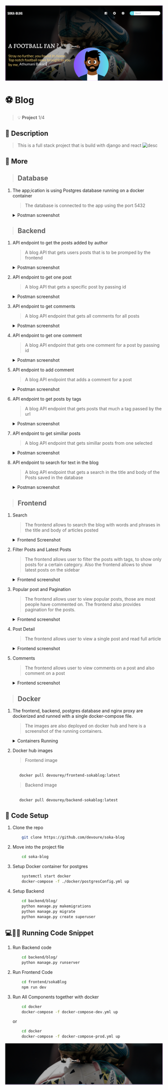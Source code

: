![Blog Header](./screenshots/frontend-header.png)

# :soccer: Blog
> :bulb: **Project** 1/4
## 💬 Description
> This is a full stack project that is build with django and react
![desc](./images/hrms.png)
## 📜 More
> ## Database
  1. The app;ication is using Postgres database running on a docker container
     > The database is connected to the app using the port 5432
     <details>
      <summary>Postman screenshot</summary>
      
      ![database](./screenshots/db.png)
     </details>

> ## Backend
  1. API endpoint to get the posts added by author
     > A blog API that gets users posts that is to be promped by the frontend
     <details>
      <summary>Postman screenshot</summary>
      
      ![postman get all posts](./screenshots/backend_getposts.png)
     </details>
  1. API endpoint to get one post
     > A blog API that gets a specific post by passing id
     <details>
      <summary>Postman screenshot</summary>
      
      ![postman get one post](./screenshots/backend_getpost.png)
     </details>
  1. API endpoint to get comments
     > A blog API endpoint that gets all comments for all posts
     <details>
      <summary>Postman screenshot</summary>
      
      ![postman get all comments](./screenshots/backend_getcomments.png)
     </details>
  1. API endpoint to get one comment
     > A blog API endpoint that gets one comment for a post by passing id
     <details>
      <summary>Postman screenshot</summary>
      
      ![postman get one comment](./screenshots/backend_getcomment.png)
     </details>
  1. API endpoint to add comment
     > A blog API endpoint that adds a comment for a post
     <details>
      <summary>Postman screenshot</summary>
      
      ![postman add comment](./screenshots/backend_addcomment.png)
     </details>
  1. API endpoint to get posts by tags
     > A blog API endpoint that gets posts that much a tag passed by the url
     <details>
      <summary>Postman screenshot</summary>
      
      ![postman get posts by tag](./screenshots/backend_taggedposts.png)
     </details>
  1. API endpoint to get simillar posts
     > A blog API endpoint that gets simillar posts from one selected
     <details>
      <summary>Postman screenshot</summary>
      
      ![postman get simillar](./screenshots/backend_simillar.png)
     </details>
  1. API endpoint to search for text in the blog 
     > A blog API endpoint that gets a search in the title and body of the Posts saved in the database
     <details>
      <summary>Postman screenshot</summary>
      
      ![postman get search](./screenshots/backend_search.png)
     </details>
> ## Frontend
  1. Search
     > The frontend allows to search the blog with words and phrases in the title and body of articles posted
     <details>
      <summary>Frontend Screenshot</summary>
      
      ![search](./screenshots/frontend-header.png)
     </details>
  1. Filter Posts and Latest Posts
     > The frontend allows user to filter the posts with tags, to show only posts for a certain category. Also the frontend allows to show
     latest posts on the sidebar
     <details>
      <summary>Frontend screenshot</summary>
      
      ![fliter tags](./screenshots/frontend-latest.png)
     </details>
  1. Popular post and Pagination
     > The frontend allows user to view popular posts, those are most people have commented on. The frontend also provides pagination for the posts.
     <details>
      <summary>Frontend screenshot</summary>
      
      ![fliter tags](./screenshots/frontend-popular.png)
     </details>

  1. Post Detail
     > The frontend allows user to view a single post and read full article
     <details>
      <summary>Frontend screenshot</summary>
      
      ![post detail](./screenshots/frontend-post1.png)
      ![post detail](./screenshots/frontend-post2.png)

     </details>
  1. Comments
     > The frontend allows user to view comments on a post and also comment on a post
     <details>
      <summary>Frontend screenshot</summary>
      
      ![post comment](./screenshots/frontend-comment.png)

     </details>

> ## Docker
  1. The frontend, backend, postgres database and nginx proxy are dockerized and runned with a single docker-compose file.
     > The images are also deployed on docker hub and here is a screenshot of the running containers.
     <details>
      <summary>Containers Running</summary>
      
      ![containers](./screenshots/docker_running.png)
     </details>
  1. Docker hub images
     > Frontend image
     ```bash

        docker pull devourey/frontend-sokablog:latest

     ```
     > Backend image
     ```bash

        docker pull devourey/backend-sokablog:latest

     ```


## 🔧 Code Setup
   1. Clone the repo
        ```bash
            git clone https://github.com/devoure/soka-blog

        ```
   1. Move into the project file
        ```bash
            cd soka-blog

        ```
   1. Setup Docker container for postgres
        ```bash
            systemctl start docker
            docker-compose -f ./docker/postgresConfig.yml up
        ```
   1. Setup Backend
        ```bash
            cd backend/blog/
            python manage.py makemigrations
            python manage.py migrate
            python manage.py create superuser

        ```

## 💻🏃‍♂️ Running Code Snippet
   1. Run Backend code
        ```bash
            cd backend/blog/
            python manage.py runserver

        ```
   1. Run Frontend Code
        ```bash
            cd frontend/sokaBlog
            npm run dev

        ```
   1. Run All Components together with docker
        ```bash
            cd docker
            docker-compose -f docker-compose-dev.yml up

        ```
        or
        ```bash
            cd docker
            docker-compose -f docker-compose-prod.yml up

        ```


![post comment](./screenshots/frontend-mainfooter.png)
